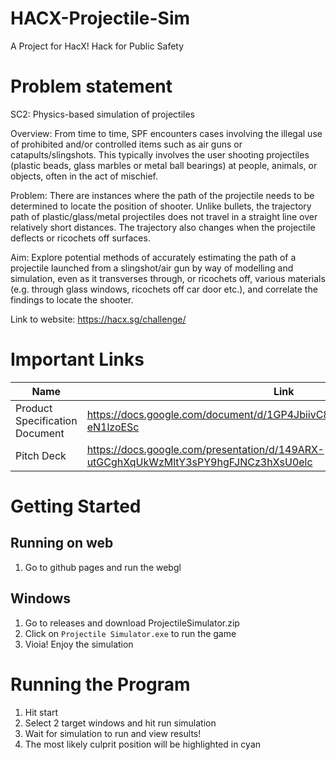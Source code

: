 # HACX-Projectile-Sim
A Project for HacX! Hack for Public Safety

# Problem statement
SC2: Physics-based simulation of projectiles

Overview:
From time to time, SPF encounters cases involving the illegal use of prohibited and/or controlled items such as air guns or catapults/slingshots. This typically involves the user shooting projectiles (plastic beads, glass marbles or metal ball bearings) at people, animals, or objects, often in the act of mischief.

Problem:
There are instances where the path of the projectile needs to be determined to locate the position of shooter. Unlike bullets, the trajectory path of plastic/glass/metal projectiles does not travel in a straight line over relatively short distances. The trajectory also changes when the projectile deflects or ricochets off surfaces.

Aim:
Explore potential methods of accurately estimating the path of a projectile launched from a slingshot/air gun by way of modelling and simulation, even as it transverses through, or ricochets off, various materials (e.g. through glass windows, ricochets off car door etc.), and correlate the findings to locate the shooter.

Link to website: https://hacx.sg/challenge/

# Important Links
| Name  | Link |
| ------------- | ------------- |
| Product Specification Document | https://docs.google.com/document/d/1GP4JbiivC8ZwdoyXQaq4u85IqZsOsKUDS-eN1lzoESc |
| Pitch Deck  | https://docs.google.com/presentation/d/149ARX-utGCghXqUkWzMltY3sPY9hgFJNCz3hXsU0elc |

# Getting Started
## Running on web
1. Go to github pages and run the webgl

## Windows
1. Go to releases and download ProjectileSimulator.zip
2. Click on ```Projectile Simulator.exe``` to run the game
3. Vioia! Enjoy the simulation

# Running the Program
1. Hit start
2. Select 2 target windows and hit run simulation
3. Wait for simulation to run and view results!
4. The most likely culprit position will be highlighted in cyan

